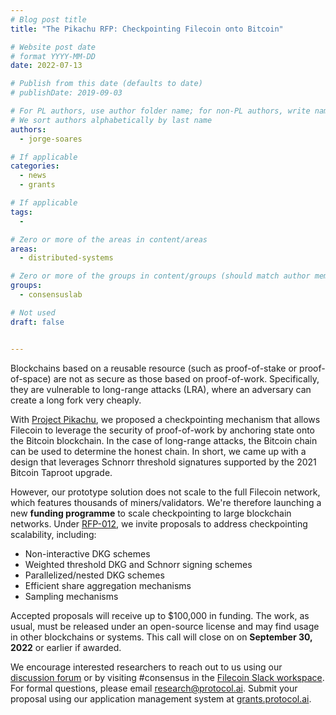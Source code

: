 ```yaml
---
# Blog post title
title: "The Pikachu RFP: Checkpointing Filecoin onto Bitcoin"

# Website post date
# format YYYY-MM-DD
date: 2022-07-13

# Publish from this date (defaults to date)
# publishDate: 2019-09-03

# For PL authors, use author folder name; for non-PL authors, write name as in paper within ""
# We sort authors alphabetically by last name
authors:
  - jorge-soares

# If applicable
categories:
  - news
  - grants

# If applicable
tags:
  -

# Zero or more of the areas in content/areas
areas:
  - distributed-systems

# Zero or more of the groups in content/groups (should match author membership)
groups:
  - consensuslab

# Not used
draft: false


---
```


Blockchains based on a reusable resource (such as proof-of-stake or proof-of-space) are not as secure as those based on proof-of-work. Specifically, they are vulnerable to long-range attacks (LRA), where an adversary can create a long fork very cheaply.

With [Project Pikachu](https://github.com/protocol/ConsensusLab/issues/5), we proposed a checkpointing mechanism that allows Filecoin to leverage the security of proof-of-work by anchoring state onto the Bitcoin blockchain. In the case of long-range attacks, the Bitcoin chain can be used to determine the honest chain. In short, we came up with a design that leverages Schnorr threshold signatures supported by the 2021 Bitcoin Taproot upgrade.

However, our prototype solution does not scale to the full Filecoin network, which features thousands of miners/validators. We're therefore launching a new **funding programme** to scale checkpointing to large blockchain networks. Under [RFP-012](https://github.com/protocol/research-grants/blob/master/RFPs/rfp-012-checkpointing-fil-into-btc.md), we invite proposals to address checkpointing scalability, including:
* Non-interactive DKG schemes
* Weighted threshold DKG and Schnorr signing schemes
* Parallelized/nested DKG schemes
* Efficient share aggregation mechanisms
* Sampling mechanisms

Accepted proposals will receive up to $100,000 in funding. The work, as usual, must be released under an open-source license and may find usage in other blockchains or systems. This call will close on on **September 30, 2022** or earlier if awarded.

We encourage interested researchers to reach out to us using our [discussion forum](https://github.com/protocol/ConsensusLab/discussions) or by visiting #consensus in the [Filecoin Slack workspace](https://filecoin.io/slack). For formal questions, please email research@protocol.ai. Submit your proposal using our application management system at [grants.protocol.ai](https://grants.protocol.ai/.).
